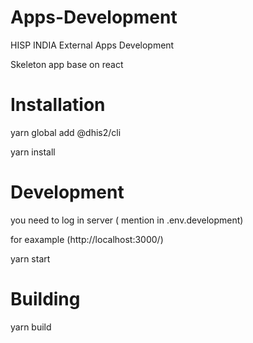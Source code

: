 # Apps-Development
HISP INDIA External Apps Development 

Skeleton app base on react

# Installation
   yarn global add @dhis2/cli

   yarn install
# Development
 you need to log in server ( mention in .env.development) 

 for eaxample  (http://localhost:3000/)


 yarn start
# Building


 yarn build